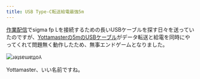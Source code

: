 ```yaml
---
title: USB Type-C転送給電最強5m
---
```

[作業配信](https://www.youtube.com/c/r7kamura)でsigma fp Lを接続するための長いUSBケーブルを探す日々を送っていたのですが、[Yottamasterの5mのUSBケーブル](https://www.amazon.co.jp/dp/B09Y1BY75P)がデータ転送と給電を同時にやってくれて問題無く動作したため、無事エンドゲームとなりました。

![](https://lh6.googleusercontent.com/NZsPfiioyuggz4q4RVmcaYulnMpInXNQZDn6RCCKd2oZYwGhz7UN8PPkk1-C764SYEJdpKHkpdW1ndcpNjHKOzyczSLvN2Jhl6APUwF-k2LQKQehh3-ruPhdcG-NeBGLZjiwCprzThgjW8Dm2gohk9c "ɹǝʇsɐɯɐʇʇo⅄")

Yottamaster、いい名前ですね。
